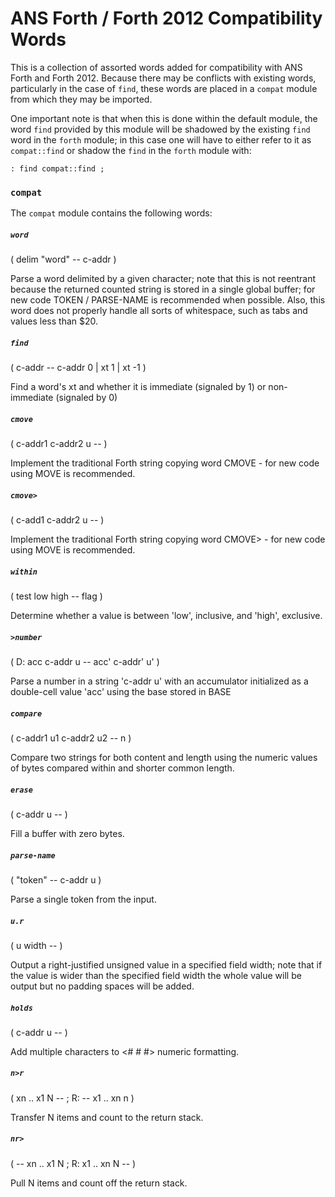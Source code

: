 # ANS Forth / Forth 2012 Compatibility Words

This is a collection of assorted words added for compatibility with ANS Forth and Forth 2012. Because there may be conflicts with existing words, particularly in the case of `find`, these words are placed in a `compat` module from which they may be imported.

One important note is that when this is done within the default module, the word `find` provided by this module will be shadowed by the existing `find` word in the `forth` module; in this case one will have to either refer to it as `compat::find` or shadow the `find` in the `forth` module with:

```
: find compat::find ;
```

### `compat`

The `compat` module contains the following words:

##### `word`
( delim "<delims>word<delims>" -- c-addr )

Parse a word delimited by a given character; note that this is not reentrant because the returned counted string is stored in a single global buffer; for new code TOKEN / PARSE-NAME is recommended when possible. Also, this word does not properly handle all sorts of whitespace, such as tabs and values less than $20.

##### `find`
( c-addr -- c-addr 0 | xt 1 | xt -1 )

Find a word's xt and whether it is immediate (signaled by 1) or non-immediate (signaled by 0)

##### `cmove`
( c-addr1 c-addr2 u -- )

Implement the traditional Forth string copying word CMOVE - for new code using MOVE is recommended.

##### `cmove>`
( c-add1 c-addr2 u -- )

Implement the traditional Forth string copying word CMOVE> - for new code using MOVE is recommended.

##### `within`
( test low high -- flag )

Determine whether a value is between 'low', inclusive, and 'high', exclusive.

##### `>number`
( D: acc c-addr u -- acc' c-addr' u' )

Parse a number in a string 'c-addr u' with an accumulator initialized as a double-cell value 'acc' using the base stored in BASE

##### `compare`
( c-addr1 u1 c-addr2 u2 -- n )

Compare two strings for both content and length using the numeric values of bytes compared within and shorter common length.

##### `erase`
( c-addr u -- )

Fill a buffer with zero bytes.

##### `parse-name`
( "token" -- c-addr u )

Parse a single token from the input.

##### `u.r`
( u width -- )

Output a right-justified unsigned value in a specified field width; note that if the value is wider than the specified field width the whole value will be output but no padding spaces will be added.

##### `holds`
( c-addr u -- )

Add multiple characters to <# # #> numeric formatting.

##### `n>r`
( xn .. x1 N -- ; R: -- x1 .. xn n )

Transfer N items and count to the return stack.

##### `nr>`
( -- xn .. x1 N ; R: x1 .. xn N -- )

Pull N items and count off the return stack.

